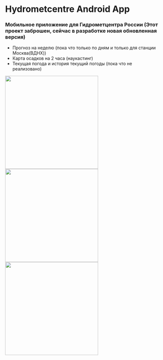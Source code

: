 # Hydrometcentre Android App
### Мобильное приложение для Гидрометцентра России (Этот проект заброшен, сейчас в разработке новая обновленная версия)
- Прогноз на неделю (пока что только по дням и только для станции Москва(ВДНХ))
- Карта осадков на 2 часа (наукастинг)
- Текущая погода и история текущий погоды (пока что не реализовано)

<p float="left">
  <img src="https://github.com/Escalt4/HydrometcentreAndroidApp/assets/84412648/240af590-26aa-4fe5-b6d2-33abef2066f8" width="300"/>
  <img src="https://github.com/Escalt4/HydrometcentreAndroidApp/assets/84412648/600c9eb9-bab3-456e-aa1f-2247879f6ea1" width="300"/>
  <img src="https://github.com/Escalt4/HydrometcentreAndroidApp/assets/84412648/6cc9ae54-565b-4a15-8501-1018fca054d8" width="300"/>
</p>
